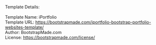 Template Details:
<br/><br/>
Template Name: iPortfolio<br/>
Template URL: https://bootstrapmade.com/iportfolio-bootstrap-portfolio-websites-template/<br/>
Author: BootstrapMade.com<br/>
License: https://bootstrapmade.com/license/<br/>
